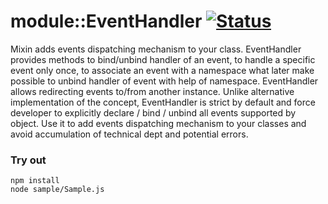 # module::EventHandler [![Status](https://github.com/Wandalen/wEventHandler/workflows/Test/badge.svg)](https://github.com/Wandalen/wEventHandler}/actions?query=workflow%3ATest)

Mixin adds events dispatching mechanism to your class. EventHandler provides methods to bind/unbind handler of an event, to handle a specific event only once, to associate an event with a namespace what later make possible to unbind handler of event with help of namespace. EventHandler allows redirecting events to/from another instance. Unlike alternative implementation of the concept, EventHandler is strict by default and force developer to explicitly declare / bind / unbind all events supported by object. Use it to add events dispatching mechanism to your classes and avoid accumulation of technical dept and potential errors.

### Try out
```
npm install
node sample/Sample.js
```






































































